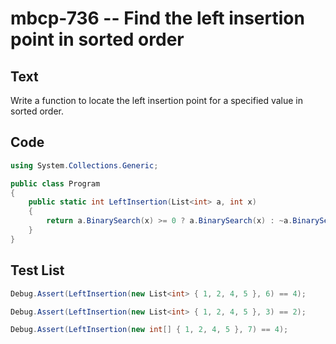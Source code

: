 # mbcp-736 -- Find the left insertion point in sorted order

## Text

Write a function to locate the left insertion point for a specified value in sorted order.

## Code

```csharp
using System.Collections.Generic;

public class Program
{
    public static int LeftInsertion(List<int> a, int x)
    {
        return a.BinarySearch(x) >= 0 ? a.BinarySearch(x) : ~a.BinarySearch(x);
    }
}
```

## Test List

```csharp
Debug.Assert(LeftInsertion(new List<int> { 1, 2, 4, 5 }, 6) == 4);
```

```csharp
Debug.Assert(LeftInsertion(new List<int> { 1, 2, 4, 5 }, 3) == 2);
```

```csharp
Debug.Assert(LeftInsertion(new int[] { 1, 2, 4, 5 }, 7) == 4);
```
